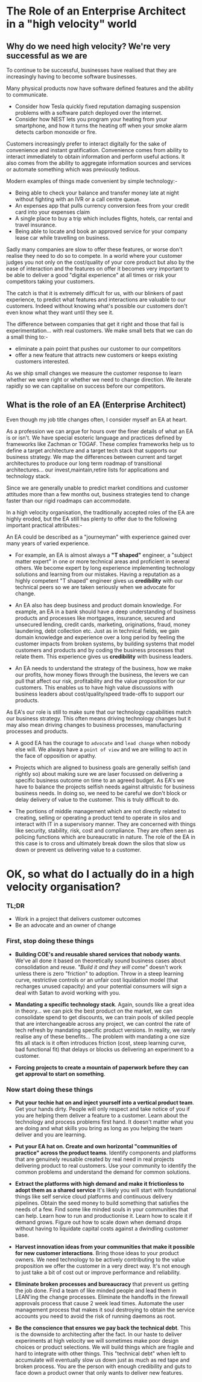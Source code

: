 # The Role of an Enterprise Architect in a "high velocity" world

## Why do we need high velocity? We're very successful as we are

To continue to be successful, businesses have realised that they are increasingly having to become software businesses.

Many physical products now have software defined features and the ability to communicate.
* Consider how Tesla quickly fixed reputation damaging suspension problems with a software patch deployed over the internet.
* Consider how NEST lets you program your heating from your smartphone, and how it turns the heating off when your smoke alarm detects carbon monoxide or fire.

Customers increasingly prefer to interact digitally for the sake of convenience and instant gratification. Convenience comes from ability to interact immediately to obtain information and perform useful actions. It also comes from the ability to aggregate information sources and services or automate something which was previously tedious.

Modern examples of things made convenient by simple technology:-

* Being able to check your balance and transfer money late at night without fighting with an IVR or a call centre queue.
* An expenses app that pulls currency conversion fees from your credit card into your expenses claim
* A single place to buy a trip which includes flights, hotels, car rental and travel insurance.
* Being able to locate and book an approved service for your company lease car while travelling on business.

Sadly many companies are slow to offer these features, or worse don't realise they need to do so to compete. In a world where your customer judges you not only on the cost/quality of your core product but also by the ease of interaction and the features on offer it becomes very important to be able to deliver a good "digital experience" at all times or risk your competitors taking your customers.

The catch is that it is extremely difficult for us, with our blinkers of past experience, to predict what features and interactions are valuable to our customers. Indeed without knowing what's possible our customers don't even know what they want until they see it.

The difference between companies that get it right and those that fail is experimentation... with real customers. We make small bets that we can do a small thing to:-

* eliminate a pain point that pushes our customer to our competitors
* offer a new feature that attracts new customers or keeps existing customers interested.

As we ship small changes we measure the customer response to learn whether we were right or whether we need to change direction. We iterate rapidly so we can capitalise on success before our competitors.



## What is the role of an EA (Enterprise Architect)
Even though my job title changes often, I consider myself an EA at heart.

As a profession we can argue for hours over the finer details of what an EA is or isn't. We have special esoteric language and practices defined by frameworks like Zachman or TOGAF. These complex frameworks help us to define a target architecture and a target tech stack that supports our business strategy. We map the differences between current and target architectures to produce our long term roadmap of transitional architectures... our invest,maintain,retire lists for applications and technology stack.

Since we are generally unable to predict market conditions and customer attitudes more than a few months out, business strategies tend to change faster than our rigid roadmaps can accommodate.


In a high velocity organisation, the traditionally accepted roles of the EA are highly eroded, but the EA still has plenty to offer due to the following important practical attributes:-

An EA could be described as a "journeyman" with experience gained over many years of varied experience.

* For example, an EA is almost always a __"T shaped"__ engineer, a "subject matter expert" in one or more technical areas and proficient in several others. We become expert by long experience implementing technology solutions and learning from our mistakes. Having a reputation as a highly competent "T shaped" engineer gives us __credibility__ with our technical peers so we are taken seriously when we advocate for change.

* An EA also has deep business and product domain knowledge. For example, an EA in a bank should have a deep understanding of business products and processes like mortgages, insurance, secured and unsecured lending, credit cards, marketing, originations, fraud, money laundering, debt collection etc. Just as in technical fields, we gain domain knowledge and experience over a long period by feeling the customer impacts from broken systems, by building systems that model customers and products and by coding the business processes that relate them. This experience gives us __credibility__ with business leaders.

* An EA needs to understand the strategy of the business, how we make our profits, how money flows through the business, the levers we can pull that affect our risk, profitability and the value proposition for our customers. This enables us to have high value discussions with business leaders about cost/quality/speed trade-offs to support our products.

As EA's our role is still to make sure that our technology capabilities match our business strategy. This often means driving technology changes but it may also mean driving changes to business processes, manufacturing processes and products.

* A good EA has the courage to ```advocate``` and ```lead change``` when nobody else will. We always have a ```point of view``` and we are willing to act in the face of opposition or apathy.

* Projects which are aligned to business goals are generally selfish (and rightly so) about making sure we are laser focussed on delivering a specific business outcome on time to an agreed budget. As EA's we have to balance the projects selfish needs against altruistic for business business needs. In doing so, we need to be careful we don't block or delay delivery of value to the customer. This is truly difficult to do.

* The portions of middle management which are not directly related to creating, selling or operating a product tend to operate in silos and interact with IT in a supervisory manner. They are concerned with things like security, stability, risk, cost and compliance. They are often seen as policing functions which are bureaucratic in nature. The role of the EA in this case is to cross and ultimately break down the silos that slow us down or prevent us delivering value to a customer.


# OK, so what do I actually do in a high velocity organisation?

### TL;DR
* Work in a project that delivers customer outcomes
* Be an advocate and an owner of change

### First, stop doing these things

* __Building COE's and reusable shared services that nobody wants__. We've all done it based on theoretically sound business cases about consolidation and reuse. _"Build it and they will come"_ doesn't work unless there is zero "friction" to adoption. Throw in a steep learning curve, restrictive controls or an unfair cost liquidation model (that recharges unused capacity) and your potential consumers will sign a deal with Satan to avoid working with you.

* __Mandating a specific technology stack__. Again, sounds like a great idea in theory... we can pick the best product on the market, we can consolidate spend to get discounts, we can train pools of skilled people that are interchangeable across any project, we can control the rate of tech refresh by mandating specific product versions. In reality, we rarely realise any of these benefits... The problem with mandating a one size fits all stack is it often introduces friction (cost, steep learning curve, bad functional fit) that delays or blocks us delivering an experiment to a customer.

* __Forcing projects to create a mountain of paperwork before they can get approval to start on something__.



### Now start doing these things

* __Put your techie hat on and inject yourself into a vertical product team__. Get your hands dirty. People will only respect and take notice of you if you are helping them deliver a feature to a customer. Learn about the technology and process problems first hand. It doesn't matter what you are doing and what skills you bring as long as you helping the team deliver and you are learning.

* __Put your EA hat on. Create and own horizontal "communities of practice" across the product teams__. Identify components and platforms that are genuinely reusable created by real need in real projects delivering product to real customers. Use your community to identify the common problems and understand the demand for common solutions.

* __Extract the platforms with high demand and make it frictionless to adopt them as a shared service__ It's likely you will start with foundational things like self service cloud platforms and continuous delivery pipelines. Obtain the seed money to build something that satisfies the needs of a few. Find some like minded souls in your communities that can help. Learn how to run and productionise it. Learn how to scale it if demand grows. Figure out how to scale down when demand drops without having to liquidate capital costs against a dwindling customer base.

* __Harvest innovation ideas from your communities that make it possible for new customer interactions__. Bring those ideas to your product owners. We need technology to be actively contributing to the value proposition we offer the customer in a very direct way. It's not enough to just take a bit of cost out or improve performance and reliability.

* __Eliminate broken processes and bureaucracy__ that prevent us getting the job done. Find a team of like minded people and lead them in LEAN'ing the change processes. Eliminate the handoffs in the firewall approvals process that cause 2 week lead times. Automate the user management process that makes it soul destroying to obtain the service accounts you need to avoid the risk of running daemons as root.

* __Be the conscience that ensures we pay back the technical debt__. This is the downside to architecting after the fact. In our haste to deliver experiments at high velocity we will sometimes make poor design choices or product selections. We will build things which are fragile and hard to integrate with other things. This "technical debt" when left to accumulate will eventually slow us down just as much as red tape and broken process. You are the person with enough credibility and guts to face down a product owner that only wants to deliver new features.

